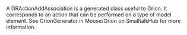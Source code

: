 A ORActionAddAssociation is a generated class useful to Orion. It corresponds to an action that can be performed on a type of model element. See OrionGenerator in Moose/Orion on SmalltalkHub for more information.